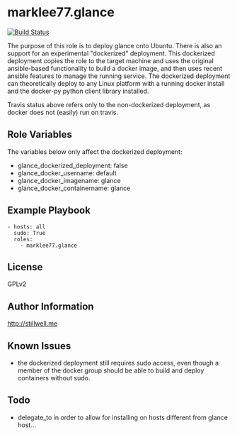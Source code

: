 marklee77.glance
=================

[![Build Status](https://travis-ci.org/marklee77/ansible-role-glance.svg?branch=master)](https://travis-ci.org/marklee77/ansible-role-glance)

The purpose of this role is to deploy glance onto Ubuntu. There is also an
support for an experimental "dockerized" deployment. This dockerized deployment
copies the role to the target machine and uses the original ansible-based
functionality to build a docker image, and then uses recent ansible features to
manage the running service. The dockerized deployment can theoretically deploy
to any Linux platform with a running docker install and the docker-py python
client library installed.

Travis status above refers only to the non-dockerized deployment, as docker does 
not (easily) run on travis.

Role Variables
--------------

The variables below only affect the dockerized deployment:

- glance_dockerized_deployment: false
- glance_docker_username: default
- glance_docker_imagename: glance
- glance_docker_containername: glance

Example Playbook
-------------------------

    - hosts: all
      sudo: True
      roles:
        - marklee77.glance

License
-------

GPLv2

Author Information
------------------

http://stillwell.me

Known Issues
------------

- the dockerized deployment still requires sudo access, even though a member of 
  the docker group should be able to build and deploy containers without sudo.

Todo
----

- delegate_to in order to allow for installing on hosts different from glance host...
